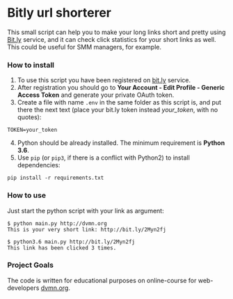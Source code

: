 # Bitly url shorterer

This small script can help you to make your long links short and pretty using [Bit.ly](http://bit.ly/) service, and it can check click statistics for your short links as well. This could be useful for SMM managers, for example.


### How to install
1. To use this script you have been registered on [bit.ly](http://bit.ly/) service. 
2. After registration you should go to **Your Account - Edit Profile - Generic Access Token** and generate your private OAuth token. 
3. Create a file with name `.env` in the same folder as this script is, and put there the next text (place your bit.ly token instead *your_token*, with no quotes):
```
TOKEN=your_token
```
4. Python should be already installed. The minimum requirement is **Python 3.6**.
5. Use `pip` (or `pip3`, if there is a conflict with Python2) to install dependencies:
```console
pip install -r requirements.txt
```

### How to use
Just start the python script with your link as argument:
```console
$ python main.py http://dvmn.org
This is your very short link: http://bit.ly/2Myn2fj
```

```console
$ python3.6 main.py http://bit.ly/2Myn2fj
This link has been clicked 3 times.
```

### Project Goals
The code is written for educational purposes on online-course for web-developers [dvmn.org](https://dvmn.org/).
